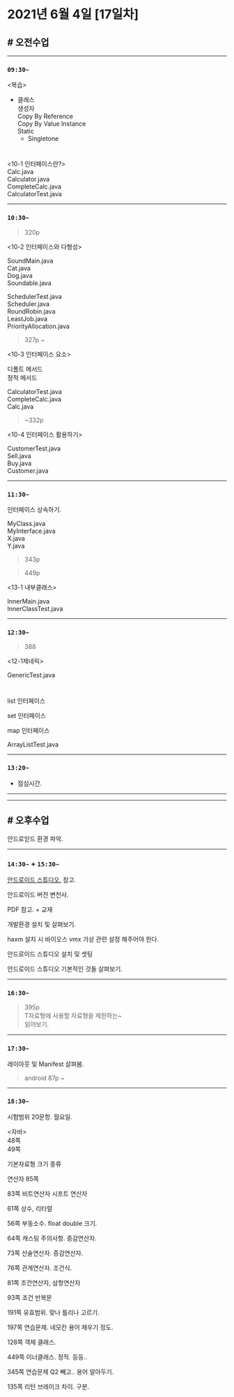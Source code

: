 # 2021년 6월 4일 [17일차]

## # 오전수업
----
### `09:30~`

<복습>

- 클래스  
  생성자  
  Copy By Reference  
  Copy By Value
  Instance  
  Static  
    - Singletone

#
<10-1 인터페이스란?>  
Calc.java  
Calculator.java  
CompleteCalc.java  
CalculatorTest.java

----
### `10:30~`

> 320p

<10-2 인터페이스와 다형성>

SoundMain.java  
Cat.java  
Dog.java  
Soundable.java  


SchedulerTest.java  
Scheduler.java  
RoundRobin.java  
LeastJob.java  
PriorityAllocation.java  


> 327p ~

<10-3 인터페이스 요소>

디폴트 메서드  
정적 메서드  

CalculatorTest.java   
CompleteCalc.java  
Calc.java  

> ~332p  

<10-4 인터페이스 활용하기>

CustomerTest.java  
Sell.java  
Buy.java  
Customer.java  

----
### `11:30~`

인터페이스 상속하기.

MyClass.java  
MyInterface.java  
X.java    
Y.java  

> 343p

> 449p

<13-1 내부클래스>  

InnerMain.java  
InnerClassTest.java  

----
### `12:30~`

> 388

<12-1제네릭>

GenericTest.java  

#

list 인터페이스  

set 인터페이스  

map 인터페이스  


ArrayListTest.java  

----
### `13:20~`

  - 점심시간.

---
---

## # 오후수업

안드로읻드 환경 파악.

---
### `14:30~` + `15:30~`

[안드로이드 스튜디오.](https://developer.android.com/) 참고.

안드로이드 버전 변천사.

PDF 참고. + 교재  

개발환경 설치 및 살펴보기.

haxm 설치 시 바이오스 vmx  가상 관련 설정 해주어야 한다.

안드로이드 스튜디오 설치 및 셋팅


안드로이드 스튜디오 기본적인 것들 살펴보기.


----
### `16:30~`


> 395p  
T자료형에 사용할 자료형을 제한하는~   
읽어보기.




----
### `17:30~`

레이아웃 및 Manifest 살펴봄.


> android 87p ~  



----
### `18:30~`

시험범위 20문항. 월요일.

<자바>     
48쪽  
49쪽  

기본자료형 크기 종류  

연산자 85쪽

83쪽 비트연산자 시프트 연산자  

61쪽 상수, 리터럴  

56쪽 부동소수. float double 크기.  

64쪽 캐스팅  주의사항. 증감연산자.

73쪽 산술연산자. 증감연산자.  

76쪽 관계연산자.  조건식.  

81쪽 조건연산자, 삼항연산자    

93쪽 조건 반복문

191쪽 유효범위. 맞나 틀리나 고르기.  

197쪽 연습문제.  네모칸 용어 채우기 정도.

128쪽 객체 클래스.

449쪽 이너클래스.  정적. 등등..

345쪽 연습문제 Q2 빼고.. 용어 알아두기.

135쪽 리턴 브레이크 차이. 구분.  
